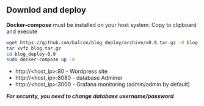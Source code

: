 ## Downlod and deploy
**Docker-compose** must be installed on your host system.
Copy to clipboard and execute
```bash
wget https://github.com/balcon/blog_deploy/archive/v0.9.tar.gz -O blog.tar.gz
tar xvfz blog.tar.gz
cd blog_deploy-0.9
sudo docker-compose up -d
```
- http://<host_ip>:80 - Wordpress site
- http://<host_ip>:8080 - database Adminer
- http://<host_ip>:3000 - Grafana monitoring (admin/admin by default)

***For security, you need to change database username/password***
